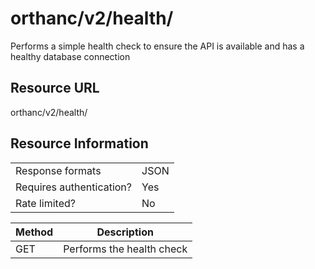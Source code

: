 
# orthanc/v2/health/
Performs a simple health check to ensure the API is available and has a healthy database connection

## Resource URL
orthanc/v2/health/


## Resource Information
|                          |      |
| ------------------------ | ---- |
| Response formats         | JSON |
| Requires authentication? | Yes  |
| Rate limited?            | No   |

| Method | Description               |
| ------ | ------------------------- |
| GET    | Performs the health check |
